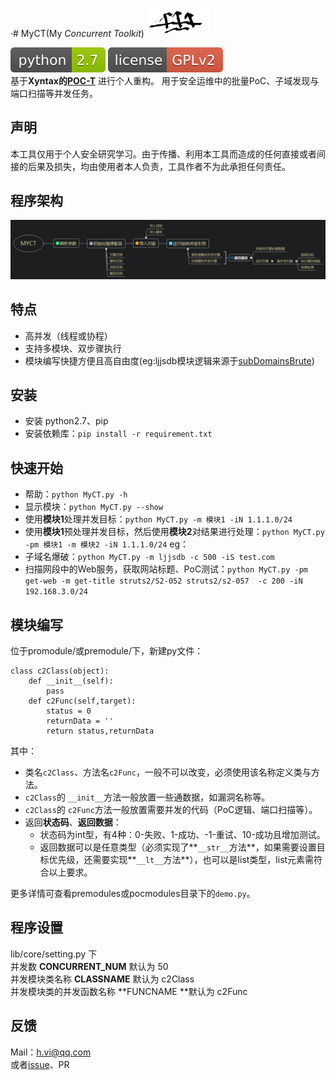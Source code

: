 ·# MyCT(My *Concurrent Toolkit*) <img src="https://github.com/0671/MyCT/blob/main/docx/ico.png" width="100px" /> 

[![Python 2.7](https://github.com/0671/MyCT/blob/main/docx/python-2.7-green.svg)](https://www.python.org/) [![License](https://github.com/0671/MyCT/blob/main/docx/license-GPLv2-red.svg)](https://github.com/0671/MyCT/blob/main/docx/LICENSE.txt)   
基于**Xyntax的[POC-T](https://github.com/Xyntax/POC-T)** 进行个人重构。
用于安全运维中的批量PoC、子域发现与端口扫描等并发任务。   


声明
---
本工具仅用于个人安全研究学习。由于传播、利用本工具而造成的任何直接或者间接的后果及损失，均由使用者本人负责，工具作者不为此承担任何责任。

程序架构
---
![architecture](https://github.com/0671/MyCT/blob/main/docx/architecture.jpg)


特点
---
- 高并发（线程或协程）
- 支持多模块、双步骤执行
- 模块编写快捷方便且高自由度(eg:ljjsdb模块逻辑来源于[subDomainsBrute](https://github.com/lijiejie/subDomainsBrute))  


安装
---
* 安装 python2.7、pip
* 安装依赖库：`pip install -r requirement.txt`


快速开始
---
* 帮助：`python MyCT.py -h`
* 显示模块：`python MyCT.py --show`
* 使用**模块1**处理并发目标：`python MyCT.py -m 模块1 -iN 1.1.1.0/24`
* 使用**模块1**预处理并发目标，然后使用**模块2**对结果进行处理：`python MyCT.py -pm 模块1 -m 模块2 -iN 1.1.1.0/24`
eg：
* 子域名爆破：`python MyCT.py -m ljjsdb -c 500 -iS test.com`
* 扫描网段中的Web服务，获取网站标题、PoC测试：`python MyCT.py -pm get-web -m get-title struts2/S2-052 struts2/s2-057  -c 200 -iN 192.168.3.0/24`


模块编写
---
位于promodule/或premodule/下，新建py文件：
```
class c2Class(object):
	def __init__(self):
		pass	
	def c2Func(self,target):
		status = 0
		returnData = ''
		return status,returnData
```
其中：
- 类名`c2Class`、方法名`c2Func`，一般不可以改变，必须使用该名称定义类与方法。
- `c2Class`的 `__init__`方法一般放置一些通数据，如漏洞名称等。
- `c2Class`的 `c2Func`方法一般放置需要并发的代码（PoC逻辑、端口扫描等）。
- 返回**状态码**、**返回数据**：
  - 状态码为int型，有4种：0-失败、1-成功、-1-重试、10-成功且增加测试。
  - 返回数据可以是任意类型（必须实现了**`__str__`方法**，如果需要设置目标优先级，还需要实现**`__lt__`方法**），也可以是list类型，list元素需符合以上要求。

更多详情可查看premodules或pocmodules目录下的`demo.py`。


程序设置
---
lib/core/setting.py 下  
并发数 **CONCURRENT_NUM**  默认为 50  
并发模块类名称 **CLASSNAME** 默认为 c2Class   
并发模块类的并发函数名称 **FUNCNAME **默认为 c2Func  

反馈
---
Mail：h.vi@qq.com    
或者[issue](https://github.com/0671/MyCT/issues/new)、PR
